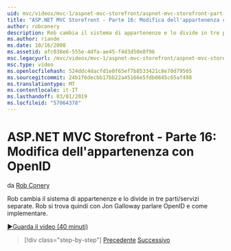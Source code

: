 ```yaml
---
uid: mvc/videos/mvc-1/aspnet-mvc-storefront/aspnet-mvc-storefront-part-16-membership-redo-with-openid
title: "ASP.NET MVC Storefront - Parte 16: Modifica dell'appartenenza con OpenID | Microsoft Docs"
author: robconery
description: Rob cambia il sistema di appartenenze e lo divide in tre parti/servizi separate. Rob si trova quindi con Jon Galloway parleremo OpenID e come Consent...
ms.author: riande
ms.date: 10/16/2008
ms.assetid: afc038e6-555e-4dfa-ae45-f4d3d50e8f96
msc.legacyurl: /mvc/videos/mvc-1/aspnet-mvc-storefront/aspnet-mvc-storefront-part-16-membership-redo-with-openid
msc.type: video
ms.openlocfilehash: 524ddc4dacfd1e0f65ef7b8533421c8e70d79505
ms.sourcegitcommit: 24b1f6decbb17bb22a45166e5fdb0845c65af498
ms.translationtype: MT
ms.contentlocale: it-IT
ms.lasthandoff: 03/01/2019
ms.locfileid: "57064378"
---
```

<a name="aspnet-mvc-storefront-part-16-membership-redo-with-openid"></a>ASP.NET MVC Storefront - Parte 16: Modifica dell'appartenenza con OpenID
====================
da [Rob Conery](https://github.com/robconery)

Rob cambia il sistema di appartenenze e lo divide in tre parti/servizi separate. Rob si trova quindi con Jon Galloway parlare OpenID e come implementare.

[&#9654;Guarda il video (40 minuti)](https://channel9.msdn.com/Blogs/ASP-NET-Site-Videos/aspnet-mvc-storefront-part-16-membership-redo-with-openid)

> [!div class="step-by-step"]
> [Precedente](aspnet-mvc-storefront-part-15-public-code-review.md)
> [Successivo](aspnet-mvc-storefront-part-17-checkout-with-jeff-atwood.md)
